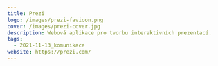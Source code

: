 ```yaml
---
title: Prezi
logo: /images/prezi-favicon.png
cover: /images/prezi-cover.jpg
description: Webová aplikace pro tvorbu interaktivních prezentací.
tags:
  - 2021-11-13_komunikace
website: https://prezi.com/
---
```

